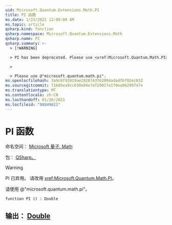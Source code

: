 ```yaml
---
uid: Microsoft.Quantum.Extensions.Math.PI
title: PI 函数
ms.date: 1/23/2021 12:00:00 AM
ms.topic: article
qsharp.kind: function
qsharp.namespace: Microsoft.Quantum.Extensions.Math
qsharp.name: PI
qsharp.summary: >-
  > [!WARNING]

  > PI has been deprecated. Please use <xref:Microsoft.Quantum.Math.PI> instead.

  >

  > Please use @"microsoft.quantum.math.pi".
ms.openlocfilehash: 3a9c8f93929ae2928743762804adadfbf02ec832
ms.sourcegitcommit: 71605ea9cc630e84e7ef29027e1f0ea06299747e
ms.translationtype: MT
ms.contentlocale: zh-CN
ms.lasthandoff: 01/26/2021
ms.locfileid: "98849621"
---
```

# <a name="pi-function"></a>PI 函数

命名空间： [Microsoft 量子. Math](xref:Microsoft.Quantum.Extensions.Math)

包： [QSharp。](https://nuget.org/packages/Microsoft.Quantum.QSharp.Core)


> [!WARNING]
> PI 已弃用。 请改用 <xref:Microsoft.Quantum.Math.PI>。
>
> 请使用 @"microsoft.quantum.math.pi"。



```qsharp
function PI () : Double
```


## <a name="output--double"></a>输出： [Double](xref:microsoft.quantum.lang-ref.double)


